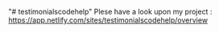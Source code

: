 "# testimonialscodehelp" 
Plese have a look upon my project : https://app.netlify.com/sites/testimonialscodehelp/overview
